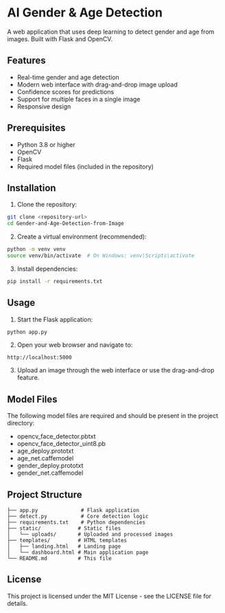 # AI Gender & Age Detection

A web application that uses deep learning to detect gender and age from images. Built with Flask and OpenCV.

## Features

- Real-time gender and age detection
- Modern web interface with drag-and-drop image upload
- Confidence scores for predictions
- Support for multiple faces in a single image
- Responsive design

## Prerequisites

- Python 3.8 or higher
- OpenCV
- Flask
- Required model files (included in the repository)

## Installation

1. Clone the repository:
```bash
git clone <repository-url>
cd Gender-and-Age-Detection-from-Image
```

2. Create a virtual environment (recommended):
```bash
python -m venv venv
source venv/bin/activate  # On Windows: venv\Scripts\activate
```

3. Install dependencies:
```bash
pip install -r requirements.txt
```

## Usage

1. Start the Flask application:
```bash
python app.py
```

2. Open your web browser and navigate to:
```
http://localhost:5000
```

3. Upload an image through the web interface or use the drag-and-drop feature.

## Model Files

The following model files are required and should be present in the project directory:
- opencv_face_detector.pbtxt
- opencv_face_detector_uint8.pb
- age_deploy.prototxt
- age_net.caffemodel
- gender_deploy.prototxt
- gender_net.caffemodel

## Project Structure

```
├── app.py              # Flask application
├── detect.py           # Core detection logic
├── requirements.txt    # Python dependencies
├── static/            # Static files
│   └── uploads/       # Uploaded and processed images
├── templates/         # HTML templates
│   ├── landing.html   # Landing page
│   └── dashboard.html # Main application page
└── README.md          # This file
```

## License

This project is licensed under the MIT License - see the LICENSE file for details.